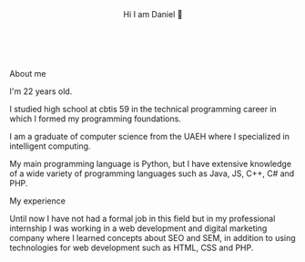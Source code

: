 <CENTER><HEADER>Hi I am Daniel 👋</HEADER></CENTER>
<DIV>
<br><p>About me</p>
<p>I'm 22 years old.</p>
<p>I studied high school at cbtis 59 in the technical programming career in which I formed my programming foundations. </p>
<p>I am a graduate of computer science from the UAEH where I specialized in intelligent computing. </p>
<p>My main programming language is Python, but I have extensive knowledge of a wide variety of programming languages ​​such as Java, JS, C++, C# and PHP. </p>
</DIV>
<DIV>
<p>My experience</p>
<p>Until now I have not had a formal job in this field but in my professional internship I was working in a web development and digital marketing company where I learned concepts about SEO and SEM, in addition to using technologies for web development such as HTML, CSS and PHP. </p>
</DIV>
